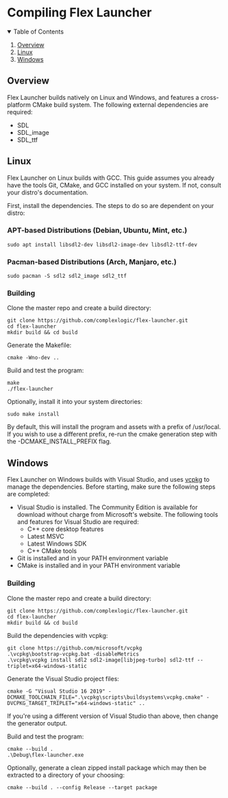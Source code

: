  # Compiling Flex Launcher
 <details open>
  <summary>Table of Contents</summary>
  <ol>
    <li>
      <a href="#overview">Overview</a>
    </li>
    <li>
      <a href="#linux">Linux</a>
    </li>
    <li>
      <a href="#windows">Windows</a>
  </ol>
</details>

## Overview
 Flex Launcher builds natively on Linux and Windows, and features a cross-platform CMake build system. The following external dependencies are required:
 - SDL
 - SDL_image
 - SDL_ttf

## Linux
Flex Launcher on Linux builds with GCC. This guide assumes you already have the tools Git, CMake, and GCC installed on your system. If not, consult your distro's documentation. 

First, install the dependencies. The steps to do so are dependent on your distro:

### APT-based Distributions (Debian, Ubuntu, Mint, etc.)
```
sudo apt install libsdl2-dev libsdl2-image-dev libsdl2-ttf-dev
```

### Pacman-based Distributions (Arch, Manjaro, etc.)
```
sudo pacman -S sdl2 sdl2_image sdl2_ttf
```

### Building
Clone the master repo and create a build directory:
```
git clone https://github.com/complexlogic/flex-launcher.git
cd flex-launcher
mkdir build && cd build
```
Generate the Makefile:
```
cmake -Wno-dev .. 
```
Build and test the program:
```
make
./flex-launcher
```
Optionally, install it into your system directories:
```
sudo make install
```
By default, this will install the program and assets with a prefix of /usr/local. If you wish to use a different prefix, re-run the cmake generation step with the -DCMAKE_INSTALL_PREFIX flag.

## Windows
Flex Launcher on Windows builds with Visual Studio, and uses [vcpkg](https://vcpkg.io/en/index.html) to manage the dependencies. Before starting, make sure the following steps are completed:
- Visual Studio is installed. The Community Edition is available for download without charge from Microsoft's website. The following tools and features for Visual Studio are required:
  - C++ core desktop features
  - Latest MSVC
  - Latest Windows SDK
  - C++ CMake tools
- Git is installed and in your PATH environment variable
- CMake is installed and in your PATH environment variable

### Building
Clone the master repo and create a build directory:
```
git clone https://github.com/complexlogic/flex-launcher.git
cd flex-launcher
mkdir build && cd build
```
Build the dependencies with vcpkg:
```
git clone https://github.com/microsoft/vcpkg
.\vcpkg\bootstrap-vcpkg.bat -disableMetrics
.\vcpkg\vcpkg install sdl2 sdl2-image[libjpeg-turbo] sdl2-ttf --triplet=x64-windows-static
```
Generate the Visual Studio project files:
```
cmake -G "Visual Studio 16 2019" -DCMAKE_TOOLCHAIN_FILE=".\vcpkg\scripts\buildsystems\vcpkg.cmake" -DVCPKG_TARGET_TRIPLET="x64-windows-static" ..
```
If you're using a different version of Visual Studio than above, then change the generator output.

Build and test the program:
```
cmake --build .
.\Debug\flex-launcher.exe
```
Optionally, generate a clean zipped install package which may then be extracted to a directory of your choosing:
```
cmake --build . --config Release --target package
```
